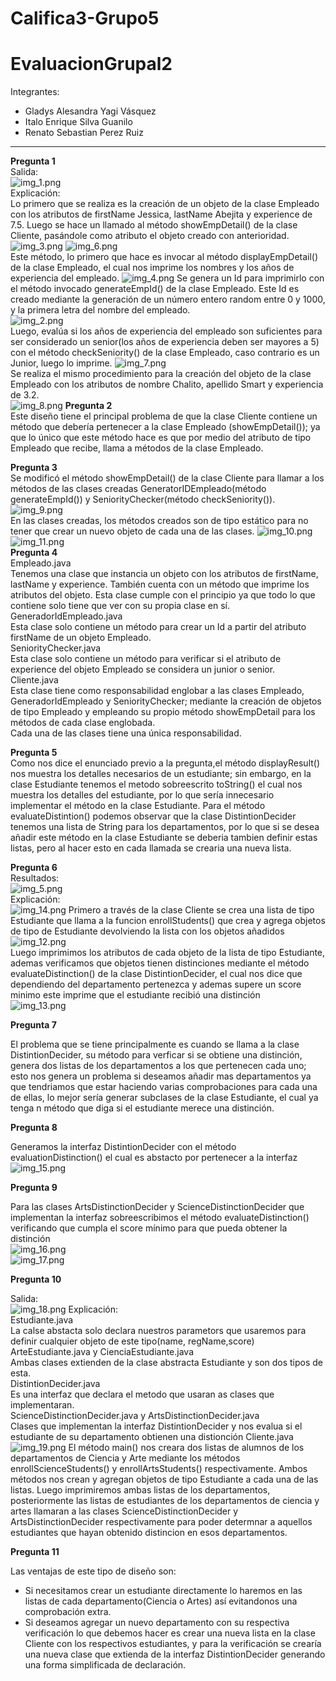 # Califica3-Grupo5
# EvaluacionGrupal2
Integrantes:  
  - Gladys Alesandra Yagi Vásquez
  - Italo Enrique Silva Guanilo
  - Renato Sebastian Perez Ruiz   
--------------------------------------------------
**Pregunta 1**  
Salida:  
![img_1.png](img/img_1.png)    
Explicación:     
Lo primero que se realiza es la creación de un objeto de la clase Empleado con los atributos de firstName Jessica, lastName Abejita y experience de 7.5.
Luego se hace un llamado al método showEmpDetail() de la clase Cliente, pasándole como atributo el objeto creado con anterioridad.
![img_3.png](img/img_3.png)
![img_6.png](img/img_6.png)     
Este método, lo primero que hace es invocar al método displayEmpDetail() de la clase Empleado, el cual nos imprime los nombres y los años de experiencia del empleado. 
![img_4.png](img/img_4.png)
Se genera un Id para imprimirlo con el método invocado generateEmpId() de la clase Empleado. Este Id es creado mediante la generación de un número entero random entre 0 y 1000, y la primera letra del nombre del empleado.       
![img_2.png](img/img_2.png)     
Luego, evalúa si los años de experiencia del empleado son suficientes para ser considerado un senior(los años de experiencia deben ser mayores a 5) con el método checkSeniority() de la clase Empleado, caso contrario es un Junior, luego lo imprime.
![img_7.png](img/img_7.png)     
Se realiza el mismo procedimiento para la creación del objeto de la clase Empleado con los atributos de nombre Chalito, apellido Smart y experiencia de 3.2.        
![img_8.png](img/img_8.png)
**Pregunta 2**     
Este diseño tiene el principal problema de que la clase Cliente contiene un método que debería pertenecer a la clase Empleado (showEmpDetail()); ya que lo único que este método hace es que por medio del atributo de tipo Empleado que recibe, llama a métodos de la clase Empleado. 

**Pregunta 3**     
Se modificó el método showEmpDetail() de la clase Cliente para llamar a los métodos de las clases creadas GeneratorIDEmpleado(método generateEmpId()) y SeniorityChecker(método checkSeniority()).      
![img_9.png](img/img_9.png)     
En las clases creadas, los métodos creados son de tipo estático para no tener que crear un nuevo objeto de cada una de las clases.
![img_10.png](img/img_10.png)       
![img_11.png](img/img_11.png)       
**Pregunta 4**    
Empleado.java       
Tenemos una clase que instancia un objeto con los atributos de firstName, lastName y experience. También cuenta con un método que imprime los atributos del objeto.
Esta clase cumple con el principio ya que todo lo que contiene solo tiene que ver con su propia clase en sí.        
GeneradorIdEmpleado.java       
Esta clase solo contiene un método para crear un Id a partir del atributo firstName de un objeto Empleado.      
SeniorityChecker.java       
Esta clase solo contiene un método para verificar si el atributo de experience del objeto Empleado se considera un junior o senior.     
Cliente.java     
Esta clase tiene como responsabilidad englobar a las clases Empleado, GeneradorIdEmpleado y SeniorityChecker; mediante la creación de objetos de tipo Empleado y empleando su propio método showEmpDetail para los métodos de cada clase englobada.     
Cada una de las clases tiene una única responsabilidad.

**Pregunta 5**  
Como nos dice el enunciado previo a la pregunta,el método displayResult() nos muestra los detalles necesarios de un estudiante; sin embargo, en la clase Estudiante tenemos el metodo sobreescrito toString() el cual nos muestra los detalles del estudiante, por lo que sería innecesario implementar el método en la clase Estudiante.
Para el método evaluateDistintion() podemos observar que la clase DistintionDecider tenemos una lista de String para los departamentos, por lo que si se desea añadir este método en la clase Estudiante se deberia tambien definir estas listas, pero al hacer esto en cada llamada se crearia una nueva lista.  
  
**Pregunta 6**  
Resultados:  
![img_5.png](img/img_5.png)  
Explicación:  
![img_14.png](img/img_14.png)
Primero a través de la clase Cliente se crea una lista de tipo Estudiante que llama a la funcion enrollStudents() que crea y agrega objetos de tipo de Estudiante devolviendo la lista con los objetos añadidos  
![img_12.png](img/img_12.png)  
Luego imprimimos los atributos de cada objeto de la lista de tipo Estudiante, ademas verificamos que objetos tienen distinciones mediante el método evaluateDistinction() de la clase DistintionDecider, el cual nos dice que dependiendo del departamento pertenezca y ademas supere un score minimo este imprime que el estudiante recibió una distinción  
![img_13.png](img/img_13.png)  
  
**Pregunta 7**
  
El problema que se tiene principalmente es cuando se llama a la clase DistintionDecider, su método para verficar si se obtiene una distinción, genera dos listas de los departamentos a los que pertenecen cada uno; esto nos genera un problema si deseamos añadir mas departamentos ya que tendriamos que estar haciendo varias comprobaciones para cada una de ellas, lo mejor sería generar subclases de la clase Estudiante, el cual ya tenga n método que diga si el estudiante merece una distinción.  
  
**Pregunta 8**  
  
Generamos la interfaz DistintionDecider con el método evaluationDistinction() el cual es abstacto por pertenecer a la interfaz
![img_15.png](img/img_15.png)  
  
**Pregunta 9**  
  
Para las clases ArtsDistinctionDecider y ScienceDistinctionDecider que implementan la interfaz sobreescribimos el método evaluateDistinction() verificando que cumpla el score mínimo para que pueda obtener la distinción   
![img_16.png](img/img_16.png)  
![img_17.png](img/img_17.png)  
  
**Pregunta 10**  
  
Salida:  
![img_18.png](img/img_18.png) 
Explicación:  
Estudiante.java  
La calse abstacta solo declara nuestros parametors que usaremos para definir cualquier objeto de este tipo(name, regName,score)  
ArteEstudiante.java y CienciaEstudiante.java  
Ambas clases extienden de la clase abstracta Estudiante y son dos tipos de esta.  
DistintionDecider.java  
Es una interfaz que declara el metodo que usaran as clases que implementaran.  
ScienceDistinctionDecider.java y ArtsDistinctionDecider.java  
Clases que implementan la interfaz DistintionDecider y nos evalua si el estudiante de su departamento obtienen una distionción 
Cliente.java  
![img_19.png](img/img_19.png) 
El método main() nos creara dos listas de alumnos de los departamentos de Ciencia y Arte mediante los métodos enrollScienceStudents() y enrollArtsStudents() respectivamente. Ambos métodos nos crean y agregan objetos de tipo Estudiante a cada una de las listas.
Luego imprimiremos ambas listas de los departamentos, posteriormente las listas de estudiantes de los departamentos de ciencia y artes llamaran a las clases ScienceDistinctionDecider y ArtsDistinctionDecider respectivamente para poder determnar a aquellos estudiantes que hayan obtenido distincion en esos departamentos.  
  
**Pregunta 11**  
  
Las ventajas de este tipo de diseño son:  
- Si necesitamos crear un estudiante directamente lo haremos en las listas de cada departamento(Ciencia o Artes) así evitandonos una comprobación extra.  
- Si deseamos agregar un nuevo departamento con su respectiva verificación lo que debemos hacer es crear una nueva lista en la clase Cliente con los respectivos estudiantes,
y para la verificación se crearía una nueva clase que extienda de la interfaz DistintionDecider generando una forma simplificada de declaración.